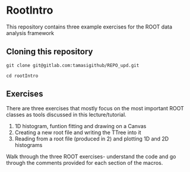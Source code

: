 # RootIntro

This repository contains three example exercises for the ROOT data analysis framework

## Cloning this repository

```
git clone git@gitlab.com:tamasigithub/REPO_upd.git

```

```
cd rootIntro

```

## Exercises

There are three exercises that mostly focus on the most important ROOT classes as tools discussed in this lecture/tutorial.

1) 1D histogram, funtion fitting and drawing on a Canvas
2) Creating a new root file and writing the TTree into it
3) Reading from a root file (produced in 2) and plotting 1D and 2D histograms

Walk through the three ROOT exercises- understand the code and go through the comments provided for each section of the macros.


